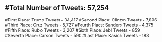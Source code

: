 #Total Number of Tweets: 57,254 
---
#First Place: Trump Tweets - 34,417
#Second Place: Clinton Tweets - 7,896
#Third Place: Cruz Tweets - 5,727
#Fourth Place: Sanders Tweets - 4,375
#Fifth Place: Rubio Tweets - 3,207
#Sixth Place: Jeb! Tweets - 859
#Seventh Place: Carson Tweets - 590
#Last Place: Kasich Tweets - 183

